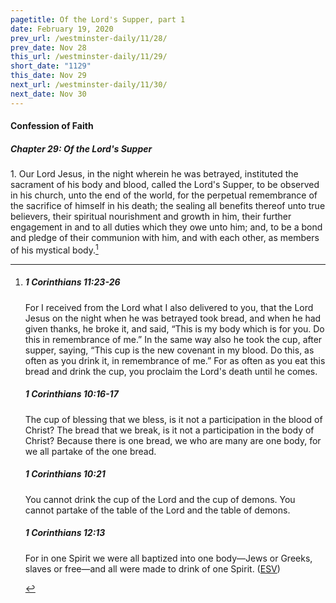 ```yaml
---
pagetitle: Of the Lord's Supper, part 1
date: February 19, 2020
prev_url: /westminster-daily/11/28/
prev_date: Nov 28
this_url: /westminster-daily/11/29/
short_date: "1129"
this_date: Nov 29
next_url: /westminster-daily/11/30/
next_date: Nov 30
---
```


#### Confession of Faith

##### Chapter 29: Of the Lord's Supper

<span class="q">1.</span> Our Lord Jesus, in the night wherein he was betrayed, instituted the sacrament of his body and blood, called the Lord's Supper, to be observed in his church, unto the end of the world, for the perpetual remembrance of the sacrifice of himself in his death; the sealing all benefits thereof unto true believers, their spiritual nourishment and growth in him, their further engagement in and to all duties which they owe unto him; and, to be a bond and pledge of their communion with him, and with each other, as members of his mystical body.[^fnref:wcf1]

[^fnref:wcf1]: <div class="esv"><h5>1 Corinthians 11:23-26</h5> <div class="esv-text"><p id="p46011023.01-1">For I received from the Lord what I also delivered to you, that the Lord Jesus on the night when he was betrayed took bread, and when he had given thanks, he broke it, and said, <span class="woc">&#8220;This is my body which is for you. Do this in remembrance of me.&#8221;</span> In the same way also he took the cup, after supper, saying, <span class="woc">&#8220;This cup is the new covenant in my blood. Do this, as often as you drink it, in remembrance of me.&#8221;</span> For as often as you eat this bread and drink the cup, you proclaim the Lord's death until he comes.</p> </div><h5>1 Corinthians 10:16-17</h5> <div class="esv-text"><p id="p46010016.01-2">The cup of blessing that we bless, is it not a participation in the blood of Christ? The bread that we break, is it not a participation in the body of Christ? Because there is one bread, we who are many are one body, for we all partake of the one bread.</p> </div><h5>1 Corinthians 10:21</h5> <div class="esv-text"><p id="p46010021.01-3">You cannot drink the cup of the Lord and the cup of demons. You cannot partake of the table of the Lord and the table of demons.</p> </div><h5>1 Corinthians 12:13</h5> <div class="esv-text"><p id="p46012013.01-4">For in one Spirit we were all baptized into one body&#8212;Jews or Greeks, slaves or free&#8212;and all were made to drink of one Spirit.  (<a href="http://www.esv.org" class="copyright">ESV</a>)</p> </div> </div>

